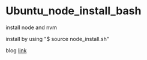 # Ubuntu_node_install_bash
install node and nvm

<p>install by using "$ source node_install.sh"</p>
<p>blog <a href="https://engineeringshw.blogspot.com/2024/01/bash-install-nodejs.html">link</a></p>
